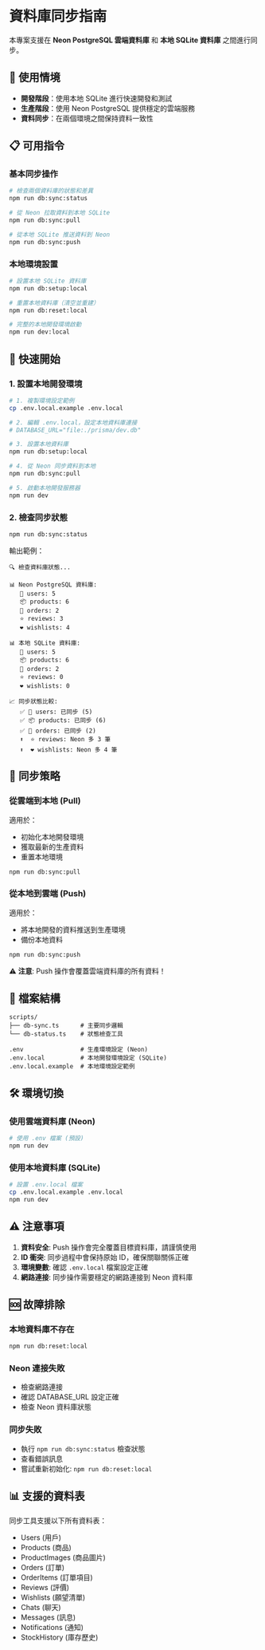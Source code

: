 # 資料庫同步指南

本專案支援在 **Neon PostgreSQL 雲端資料庫** 和 **本地 SQLite 資料庫** 之間進行同步。

## 🎯 使用情境

- **開發階段**：使用本地 SQLite 進行快速開發和測試
- **生產階段**：使用 Neon PostgreSQL 提供穩定的雲端服務
- **資料同步**：在兩個環境之間保持資料一致性

## 📋 可用指令

### 基本同步操作

```bash
# 檢查兩個資料庫的狀態和差異
npm run db:sync:status

# 從 Neon 拉取資料到本地 SQLite
npm run db:sync:pull

# 從本地 SQLite 推送資料到 Neon
npm run db:sync:push
```

### 本地環境設置

```bash
# 設置本地 SQLite 資料庫
npm run db:setup:local

# 重置本地資料庫（清空並重建）
npm run db:reset:local

# 完整的本地開發環境啟動
npm run dev:local
```

## 🚀 快速開始

### 1. 設置本地開發環境

```bash
# 1. 複製環境設定範例
cp .env.local.example .env.local

# 2. 編輯 .env.local，設定本地資料庫連接
# DATABASE_URL="file:./prisma/dev.db"

# 3. 設置本地資料庫
npm run db:setup:local

# 4. 從 Neon 同步資料到本地
npm run db:sync:pull

# 5. 啟動本地開發服務器
npm run dev
```

### 2. 檢查同步狀態

```bash
npm run db:sync:status
```

輸出範例：
```
🔍 檢查資料庫狀態...

📊 Neon PostgreSQL 資料庫:
   👤 users: 5
   📦 products: 6
   🛒 orders: 2
   ⭐ reviews: 3
   ❤️ wishlists: 4

📊 本地 SQLite 資料庫:
   👤 users: 5
   📦 products: 6
   🛒 orders: 2
   ⭐ reviews: 0
   ❤️ wishlists: 0

📈 同步狀態比較:
   ✅ 👤 users: 已同步 (5)
   ✅ 📦 products: 已同步 (6)
   ✅ 🛒 orders: 已同步 (2)
   ⬆️  ⭐ reviews: Neon 多 3 筆
   ⬆️  ❤️ wishlists: Neon 多 4 筆
```

## 🔄 同步策略

### 從雲端到本地 (Pull)
適用於：
- 初始化本地開發環境
- 獲取最新的生產資料
- 重置本地環境

```bash
npm run db:sync:pull
```

### 從本地到雲端 (Push)
適用於：
- 將本地開發的資料推送到生產環境
- 備份本地資料

```bash
npm run db:sync:push
```

⚠️ **注意**: Push 操作會覆蓋雲端資料庫的所有資料！

## 📁 檔案結構

```
scripts/
├── db-sync.ts      # 主要同步邏輯
└── db-status.ts    # 狀態檢查工具

.env                # 生產環境設定 (Neon)
.env.local          # 本地開發環境設定 (SQLite)
.env.local.example  # 本地環境設定範例
```

## 🛠️ 環境切換

### 使用雲端資料庫 (Neon)
```bash
# 使用 .env 檔案 (預設)
npm run dev
```

### 使用本地資料庫 (SQLite)
```bash
# 設置 .env.local 檔案
cp .env.local.example .env.local
npm run dev
```

## ⚠️ 注意事項

1. **資料安全**: Push 操作會完全覆蓋目標資料庫，請謹慎使用
2. **ID 衝突**: 同步過程中會保持原始 ID，確保關聯關係正確
3. **環境變數**: 確認 `.env.local` 檔案設定正確
4. **網路連接**: 同步操作需要穩定的網路連接到 Neon 資料庫

## 🆘 故障排除

### 本地資料庫不存在
```bash
npm run db:reset:local
```

### Neon 連接失敗
- 檢查網路連接
- 確認 DATABASE_URL 設定正確
- 檢查 Neon 資料庫狀態

### 同步失敗
- 執行 `npm run db:sync:status` 檢查狀態
- 查看錯誤訊息
- 嘗試重新初始化: `npm run db:reset:local`

## 📊 支援的資料表

同步工具支援以下所有資料表：
- Users (用戶)
- Products (商品)  
- ProductImages (商品圖片)
- Orders (訂單)
- OrderItems (訂單項目)
- Reviews (評價)
- Wishlists (願望清單)
- Chats (聊天)
- Messages (訊息)
- Notifications (通知)
- StockHistory (庫存歷史)